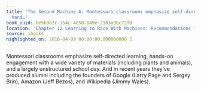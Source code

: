 ```yaml
---
title: 'The Second Machine A: Montessori classrooms emphasize self-directed learning,
  hand…'
book_uuid: be5b3b2c-154c-4858-849e-2163a9bc72f0
location: 'Chapter 12 Learning to Race With Machines: Recommendations for Individuals'
source: ibooks
highlighted_on: 2016-04-09 00:00:00.000000000 Z
---
```


Montessori classrooms emphasize self-directed learning, hands-on engagement with a wide variety of materials (including plants and animals), and a largely unstructured school day. And in recent years they’ve produced alumni including the founders of Google (Larry Page and Sergey Brin), Amazon (Jeff Bezos), and Wikipedia (Jimmy Wales).